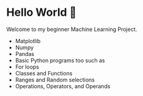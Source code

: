 <h1>Hello World 👋</h1>
<p>Welcome to my beginner Machine Learning Project.</p>
<ul>
  <li>Matplotlib</li>
  <li>Numpy</li>
  <li>Pandas</li>
  <li>Basic Python programs too such as <li>For loops</li>
<li>Classes and Functions</li>
<li>Ranges and Random selections</li>
<li>Operations, Operators, and Operands</li></li>
</ul>
